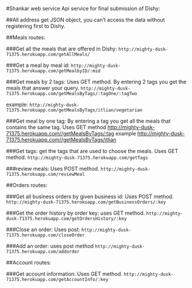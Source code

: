  
#Shankar web service Api service for final submission of Dishy:

##All address get JSON object, you can’t access the data without registering first to Dishy.

##Meals routes:

###Get all the meals that are offered in Dishy:
`http://mighty-dusk-71375.herokuapp.com/getAllMeals/` 


###Get a meal by meal id:
`http://mighty-dusk-71375.herokuapp.com/getMealbyID/:mid`


###Get meals by 2 tags:
Uses GET method.
By entering 2 tags you get the meals that answer your query.
`http://mighty-dusk-71375.herokuapp.com/getMealsByTags/:tagOne/:tagTwo`

example: `http://mighty-dusk-71375.herokuapp.com/getMealsByTags/itlian/vegetarian`

###Get meal by one tag:
By entering a tag  you get all the meals that contains the same tag.
Uses GET method
http://mighty-dusk-71375.herokuapp.com//getMealsByTags/:tag
example
http://mighty-dusk-71375.herokuapp.com//getMealsByTags/itlian


###Get tags:
get the tags that are used to choose the meals.
Uses GET method.
`http://mighty-dusk-71375.herokuapp.com/getTags`


###review meals:
Uses POST method.
`http://mighty-dusk-71375.herokuapp.com/reviewMeal`

##Orders routes:

###Get all business orders by given business  id:
Uses POST method.
`http://mighty-dusk-71375.herokuapp.com/getBusinessOrders/:key`

###Get the order history by order key:
uses GET method.
`http://mighty-dusk-71375.herokuapp.com/getOrdersHistory/:key`


###Close an order:
Uses post:
`http://mighty-dusk-71375.herokuapp.com/closeOrder`

###Add an order:
uses post method
`http://mighty-dusk-71375.herokuapp.com/addorder`



##Account routes:

###Get account information:
Uses GET method.
`http://mighty-dusk-71375.herokuapp.com/getAccountInfo/:key`
